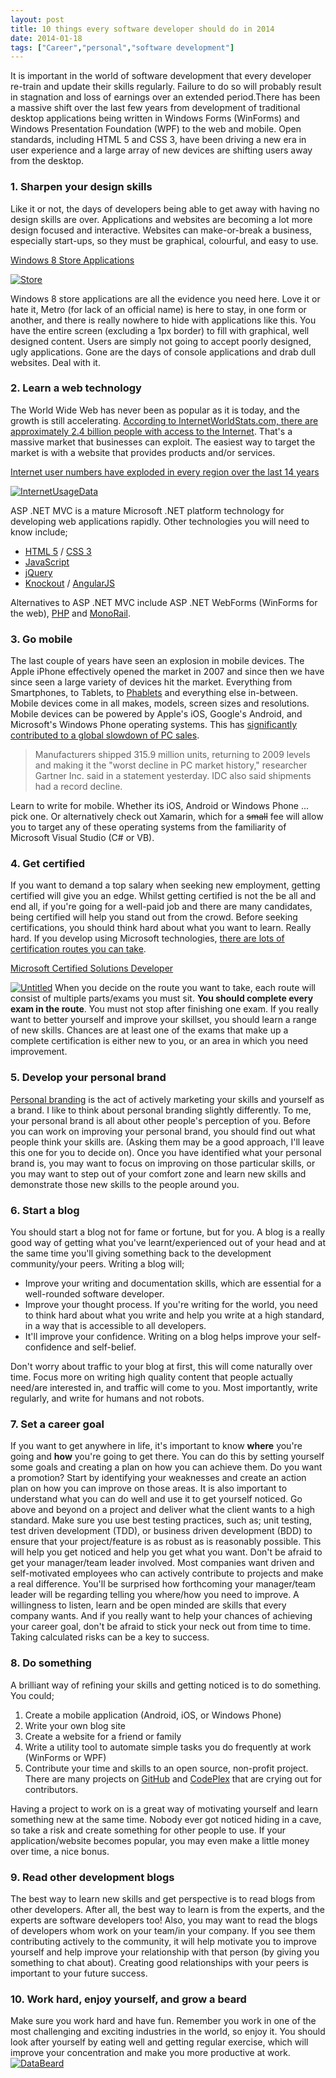 ```yaml
---
layout: post
title: 10 things every software developer should do in 2014
date: 2014-01-18
tags: ["Career","personal","software development"]
---
```


It is important in the world of software development that every developer re-train and update their skills regularly.  Failure to do so will probably result in stagnation and loss of earnings over an extended period.There has been a massive shift over the last few years from development of traditional desktop applications being written in Windows Forms (WinForms) and Windows Presentation Foundation (WPF) to the web and mobile.  Open standards, including HTML 5 and CSS 3, have been driving a new era in user experience and a large array of new devices are shifting users away from the desktop.

### 1\. Sharpen your design skills

Like it or not, the days of developers being able to get away with having no design skills are over.  Applications and websites are becoming a lot more design focused and interactive.  Websites can make-or-break a business, especially start-ups, so they must be graphical, colourful, and easy to use.

<u>Windows 8 Store Applications</u>

[![Store](store_thumb1.png "Store")](https://developerhandbook.com/wp-content/uploads/2014/01/store1.png)

Windows 8 store applications are all the evidence you need here.  Love it or hate it, Metro (for lack of an official name) is here to stay, in one form or another, and there is really nowhere to hide with applications like this.  You have the entire screen (excluding a 1px border) to fill with graphical, well designed content.  Users are simply not going to accept poorly designed, ugly applications. Gone are the days of console applications and drab dull websites.  Deal with it.

### 2\. Learn a web technology

The World Wide Web has never been as popular as it is today, and the growth is still accelerating.  [According to InternetWorldStats.com, there are approximately 2.4 billion people with access to the Internet](http://www.internetworldstats.com/stats.htm "InternetWorldStats.com").  That's a massive market that businesses can exploit.  The easiest way to target the market is with a website that provides products and/or services.

<u>Internet user numbers have exploded in every region over the last 14 years</u>

[![InternetUsageData](internetusagedata_thumb1.png "InternetUsageData")](https://developerhandbook.com/wp-content/uploads/2014/01/internetusagedata1.png)

ASP .NET MVC is a mature Microsoft .NET platform technology for developing web applications rapidly.  Other technologies you will need to know include;

*   [HTML 5](http://www.w3schools.com/html/html5_intro.asp) / [CSS 3](http://www.htmlgoodies.com/html5/tutorials/learn-css3-from-a-z-getting-started-with-layouts-.html)
*   [JavaScript](https://developer.mozilla.org/en-US/docs/Web/JavaScript/Getting_Started)
*   [jQuery](http://www.w3schools.com/jquery/default.asp?utm_source=twitterfeed&utm_medium=twitter)
*   [Knockout](http://knockoutjs.com/documentation/introduction.html) / [AngularJS](https://geekli.st/zmilan/links/20659)

Alternatives to ASP .NET MVC include ASP .NET WebForms (WinForms for the web), [PHP](http://www.php.net/manual/en/getting-started.php) and [MonoRail](http://www.castleproject.org/projects/monorail/).

### 3\. Go mobile

The last couple of years have seen an explosion in mobile devices.  The Apple iPhone effectively opened the market in 2007 and since then we have since seen a large variety of devices hit the market.  Everything from Smartphones, to Tablets, to [Phablets](http://en.wikipedia.org/wiki/Phablet) and everything else in-between.  Mobile devices come in all makes, models, screen sizes and resolutions.  Mobile devices can be powered by Apple's iOS, Google's Android, and Microsoft's Windows Phone operating systems.  This has [significantly contributed to a global slowdown of PC sales](http://www.businessweek.com/news/2014-01-09/pc-shipments-decline-6-dot-9-percent-in-lackluster-holiday-shopping).

> Manufacturers shipped 315.9 million units, returning to 2009 levels and making it the "worst decline in PC market history," researcher Gartner Inc. said in a statement yesterday. IDC also said shipments had a record decline.

Learn to write for mobile.  Whether its iOS, Android or Windows Phone ... pick one.  Or alternatively check out Xamarin, which for a <strike>small</strike> fee will allow you to target any of these operating systems from the familiarity of Microsoft Visual Studio (C# or VB).

### 4\. Get certified

If you want to demand a top salary when seeking new employment, getting certified will give you an edge.  Whilst getting certified is not the be all and end all, if you're going for a well-paid job and there are many candidates, being certified will help you stand out from the crowd. Before seeking certifications, you should think hard about what you want to learn.  Really hard.  If you develop using Microsoft technologies, [there are lots of certification routes you can take](http://www.microsoft.com/learning/en-gb/certification-overview.aspx).

<u>Microsoft Certified Solutions Developer</u>

[![Untitled](untitled_thumb1.png "Untitled")](https://developerhandbook.com/wp-content/uploads/2014/01/untitled1.png) When you decide on the route you want to take, each route will consist of multiple parts/exams you must sit.  **You should complete every exam in the route**.  You must not stop after finishing one exam.  If you really want to better yourself and improve your skillset, you should learn a range of new skills.  Chances are at least one of the exams that make up a complete certification is either new to you, or an area in which you need improvement.

### 5\. Develop your personal brand

[Personal branding](http://andrewtokeley.net/archive/2008/07/16/so-whatrsquos-your-personal-developer-brand.aspx) is the act of actively marketing your skills and yourself as a brand.  I like to think about personal branding slightly differently.  To me, your personal brand is all about other people's perception of you.  Before you can work on improving your personal brand, you should find out what people think your skills are.  (Asking them may be a good approach, I'll leave this one for you to decide on). Once you have identified what your personal brand is, you may want to focus on improving on those particular skills, or you may want to step out of your comfort zone and learn new skills and demonstrate those new skills to the people around you.

### 6\. Start a blog

You should start a blog not for fame or fortune, but for you.  A blog is a really good way of getting what you've learnt/experienced out of your head and at the same time you'll giving something back to the development community/your peers. Writing a blog will;

*   Improve your writing and documentation skills, which are essential for a well-rounded software developer.
*   Improve your thought process.  If you're writing for the world, you need to think hard about what you write and help you write at a high standard, in a way that is accessible to all developers.
*   It'll improve your confidence.  Writing on a blog helps improve your self-confidence and self-belief.

Don't worry about traffic to your blog at first, this will come naturally over time.  Focus more on writing high quality content that people actually need/are interested in, and traffic will come to you.  Most importantly, write regularly, and write for humans and not robots.

### 7\. Set a career goal

If you want to get anywhere in life, it's important to know **where** you're going and **how** you're going to get there.  You can do this by setting yourself some goals and creating a plan on how you can achieve them.  Do you want a promotion? Start by identifying your weaknesses and create an action plan on how you can improve on those areas.  It is also important to understand what you can do well and use it to get yourself noticed.  Go above and beyond on a project and deliver what the client wants to a high standard.  Make sure you use best testing practices, such as; unit testing, test driven development (TDD), or business driven development (BDD) to ensure that your project/feature is as robust as is reasonably possible.  This will help you get noticed and help you get what you want. Don't be afraid to get your manager/team leader involved.  Most companies want driven and self-motivated employees who can actively contribute to projects and make a real difference.  You'll be surprised how forthcoming your manager/team leader will be regarding telling you where/how you need to improve.  A willingness to listen, learn and be open minded are skills that every company wants. And if you really want to help your chances of achieving your career goal, don't be afraid to stick your neck out from time to time.  Taking calculated risks can be a key to success.

### 8\. Do something

A brilliant way of refining your skills and getting noticed is to do something. You could;

1.  Create a mobile application (Android, iOS, or Windows Phone)
2.  Write your own blog site
3.  Create a website for a friend or family
4.  Write a utility tool to automate simple tasks you do frequently at work (WinForms or WPF)
5.  Contribute your time and skills to an open source, non-profit project.  There are many projects on [GitHub](https://help.github.com/articles/fork-a-repo) and [CodePlex](http://www.codeplex.com/site/search/openings) that are crying out for contributors.

Having a project to work on is a great way of motivating yourself and learn something new at the same time.  Nobody ever got noticed hiding in a cave, so take a risk and create something for other people to use.  If your application/website becomes popular, you may even make a little money over time, a nice bonus.

### 9\. Read other development blogs

The best way to learn new skills and get perspective is to read blogs from other developers.  After all, the best way to learn is from the experts, and the experts are software developers too! Also, you may want to read the blogs of developers whom work on your team/in your company.  If you see them contributing actively to the community, it will help motivate you to improve yourself and help improve your relationship with that person (by giving you something to chat about).  Creating good relationships with your peers is important to your future success.

### 10\. Work hard, enjoy yourself, and grow a beard

Make sure you work hard and have fun.  Remember you work in one of the most challenging and exciting industries in the world, so enjoy it.  You should look after yourself by eating well and getting regular exercise, which will improve your concentration and make you more productive at work. [![DataBeard](databeard_thumb1.png "DataBeard")](https://developerhandbook.com/wp-content/uploads/2014/01/databeard1.png)